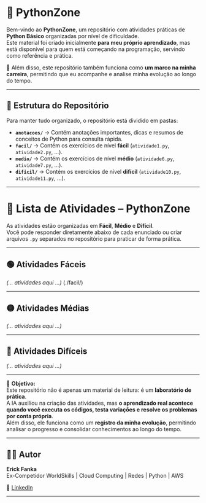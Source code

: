 # 🐍 PythonZone

Bem-vindo ao **PythonZone**, um repositório com atividades práticas de **Python Básico** organizadas por nível de dificuldade.  
Este material foi criado inicialmente **para meu próprio aprendizado**, mas está disponível para quem está começando na programação, servindo como referência e prática.  

📌 Além disso, este repositório também funciona como **um marco na minha carreira**, permitindo que eu acompanhe e analise minha evolução ao longo do tempo.

---

## 📂 Estrutura do Repositório

Para manter tudo organizado, o repositório está dividido em pastas:  

- **`anotacoes/`** → Contém anotações importantes, dicas e resumos de conceitos de Python para consulta rápida.  
- **`facil/`** → Contém os exercícios de nível **fácil** (`atividade1.py`, `atividade2.py`, …).  
- **`medio/`** → Contém os exercícios de nível **médio** (`atividade6.py`, `atividade7.py`, …).  
- **`dificil/`** → Contém os exercícios de nível **difícil** (`atividade10.py`, `atividade11.py`, …).  

---

# 📘 Lista de Atividades – PythonZone

As atividades estão organizadas em **Fácil**, **Médio** e **Difícil**.  
Você pode responder diretamente abaixo de cada enunciado ou criar arquivos `.py` separados no repositório para praticar de forma prática.

---

## 🟢 Atividades Fáceis
*(… atividades aqui …)* (./facil/)

---

## 🟡 Atividades Médias
*(… atividades aqui …)*

---

## 🔴 Atividades Difíceis
*(… atividades aqui …)*

---

🎯 **Objetivo:**  
Este repositório não é apenas um material de leitura: é um **laboratório de prática**.  
A IA auxiliou na criação das atividades, mas **o aprendizado real acontece quando você executa os códigos, testa variações e resolve os problemas por conta própria**.  
Além disso, ele funciona como um **registro da minha evolução**, permitindo analisar o progresso e consolidar conhecimentos ao longo do tempo.

---

## 👨‍💻 Autor

**Erick Fanka**  
Ex-Competidor WorldSkills | Cloud Computing | Redes | Python | AWS 

🔗 [LinkedIn](https://www.linkedin.com/in/erick-fanka)

---
